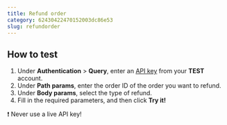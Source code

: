 ```yaml
---
title: Refund order
category: 62430422470152003dc86e53
slug: refundorder
---
```


## How to test

1. Under **Authentication** > **Query**, enter an [API key](/docs/sites#site-id-api-key-and-security-code) from your **TEST** account.
2. Under **Path params**, enter the order ID of the order you want to refund.
3. Under **Body params**, select the type of refund.
4. Fill in the required parameters, and then click **Try it!**

❗️ Never use a live API key!